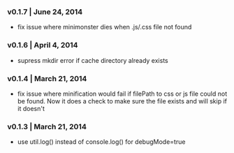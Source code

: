 ### v0.1.7 | June 24, 2014
- fix issue where minimonster dies when .js/.css file not found

### v0.1.6 | April 4, 2014
- supress mkdir error if cache directory already exists

### v0.1.4 | March 21, 2014
- fix issue where minification would fail if filePath to css or js file could not be found. Now it does a check to make sure the file exists and will skip if it doesn't

### v0.1.3 | March 21, 2014
- use util.log() instead of console.log() for debugMode=true